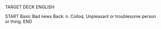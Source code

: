 TARGET DECK
ENGLISH

START
Basic
Bad news
Back: n. Colloq. Unpleasant or troublesome person or thing.
END
